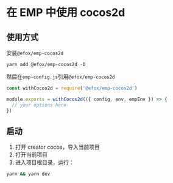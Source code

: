 # 在 EMP 中使用 cocos2d

## 使用方式

安装`@efox/emp-cocos2d`

```
yarn add @efox/emp-cocos2d -D
```

然后在`emp-config.js`引用`@efox/emp-cocos2d`

```javascript
const withCocos2d = require('@efox/emp-cocos2d')

module.exports = withCocos2d(({ config, env, empEnv }) => {
  // your options here
})
```

## 启动

1. 打开 creator cocos，导入当前项目
2. 打开当前项目
3. 进入项目根目录，运行：

```bash
yarn && yarn dev
```
